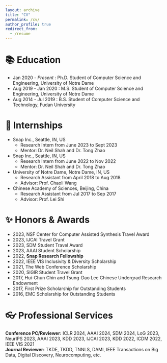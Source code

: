 ```yaml
---
layout: archive
title: "CV"
permalink: /cv/
author_profile: true
redirect_from:
  - /resume
---
```

<!-- {% include base_path %} -->
# 📚 Education
- Jan 2020 - _Present_ : Ph.D. Student of Computer Science and Engineering, University of Notre Dame
- Aug 2019 - Jan 2020 : M.S. Student of Computer Science and Engineering, University of Notre Dame
- Aug 2014 - Jul 2019 : B.S. Student of Computer Science and Technology, Fudan University

# 🧐 Internships
- Snap Inc., Seattle, IN, US
  + Research Intern from June 2023 to Sept 2023
  + Mentor: Dr. Neil Shah and Dr. Tong Zhao
- Snap Inc., Seattle, IN, US
  + Research Intern from June 2022 to Nov 2022
  + Mentor: Dr. Neil Shah and Dr. Tong Zhao
- University of Notre Dame, Notre Dame, IN, US
  + Research Assistant from April 2018 to Aug 2018
  + Advisor: Prof. Chaoli Wang
- Chinese Academy of Sciences, Beijing, China
  + Research Assistant from Jul 2017 to Sep 2017
  + Advisor: Prof. Lei Shi

# ✨ Honors \& Awards
- 2023, NSF Center for Computer Assisted Synthesis Travel Award
- 2023, IJCAI Travel Grant
- 2023, SDM Student Travel Award
- 2023, AAAI Student Scholarship
- 2022, **Snap Research Fellowship**
- 2022, IEEE VIS Inclusivity \& Diversity Scholarship
- 2021, The Web Conference Scholarship
- 2020, SIGIR Student Travel Grant
- 2017, Hui-Chun Chin and Tsung-Dao Lee Chinese Undergrad Research Endowment
- 2017, First Prize Scholarship for Outstanding Students
- 2016, EMC Scholarship for Outstanding Students 

# 👓 Professional Services
**Conference PC/Reviewer:** ICLR 2024, AAAI 2024, SDM 2024, LoG 2023, NeurIPS 2023, AAAI 2023, KDD 2023, IJCAI 2023, KDD 2022, ICDM 2022, IEEE VIS 2021   
**Journal Reviewer:** TKDE, TKDD, TNNLS, DAMI, IEEE Transactions on Big Data, Digital Discovery, Neurocomputing, etc.
